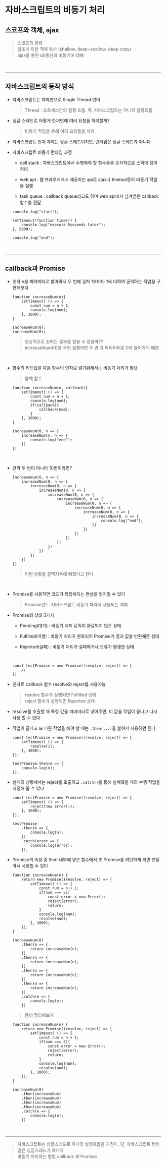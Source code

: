# 자바스크립트의 비동기 처리

## 스코프와 객체, ajax
> 스코프의 종류<br>
> 참조에 의한 객체 복사 (shallow, deep+shallow, deep copy)<br>
> ajax를 통한 db통신과 비동기에 대해

<br><hr>

## 자바스크립트의 동작 방식

- 자바스크립트는 자체만으로 Single Thread 언어
    > Thread : 프로세스안의 실행 흐름. 즉, 자바스크립트는 하나의 실행흐름

- 싱글 스레드로 어떻게 한꺼번에 여러 요청을 처리할까?
    > 비동기 작업을 통해 여러 요청들을 처리

- 자바스크립트 언어 자체는 싱글 스레드이지만, 런타임은 싱글 스레드가 아니다

- 자바스크립트 비동기 런타임 과정

    - call stack : 자바스크립트에서 수행해야 할 함수들을 순차적으로 스택에 담아 처리<br>

    - web api : 웹 브라우저에서 제공하는 api로 ajax나 timeout등의 비동기 작업을 실행<br>

    - task queue : callback queue라고도 하며 web api에서 넘겨받은 callback 함수를 전달<br>


    ```
    console.log("start");

    setTimeout(function timer() {
        console.log("execute 5seconds later");
    }, 5000);

    console.log("end");
    ```

<br><hr>

## callback과 Promise

- 숫자 n을 파라미터로 받아와서 두 번에 걸쳐 1초마다 1씩 더하여 출력하는 작업을 구현해보자

    ```
    function increaseNum(n){
        setTimeout( () => {
            const num = n + 1;
            console.log(num);
        }, 1000);
    }

    increaseNum(0);
    increaseNum(0);
    ```

    > 정상적으로 원하는 결과를 얻을 수 있을까?? <br>
    > increaseNum(0)을 두번 실행하면 두 번 다 파라미터로 0이 들어가기 때문

<br>

- 함수의 리턴값을 다음 함수의 인자로 넣기위해서는 비동기 처리가 필요
    > 콜백 함수

    ```
    function increaseNum(n, callback){
        setTimeout( () => {
            const num = n + 1;
            console.log(num);
            if(callback){
                callback(num);
            }
        }, 1000);
    }

    increaseNum(0, n => {
        increaseNum(n, n => {
            console.log("end");
        })
    })
    ```

<br>

- 만약 두 번이 아니라 10번이라면?

    ```
    increaseNum(0, n => {
        increaseNum(0, n => {
            increaseNum(0, n => {
                increaseNum(0, n => {
                    increaseNum(0, n => {
                        increaseNum(0, n => {
                            increaseNum(0, n => {
                                increaseNum(0, n => {
                                    increaseNum(0, n => {
                                        increaseNum(0, n => {
                                            console.log("end");
                                        })
                                    })
                                })
                            })
                        })
                    })
                })
            })
        })
    })
    ```
    > 이런 상황을 콜백지옥에 빠졌다고 한다 

<br>

- Promise를 사용하면 코드가 복잡해지는 현상을 방지할 수 있다
    > Promise란? : 자바스크립트 비동기 처리에 사용되는 객체<br>

- Promise의 상태 3가지
    - Pending(대기) : 비동기 처리 로직이 완료되지 않은 상태

    - Fulfilled(이행) : 비동기 처리가 완료되어 Promise가 결과 값을 반환해준 상태

    - Rejected(실패) : 비동기 처리가 실패하거나 오류가 발생한 상태

    <br>

    ```
    const testPromise = new Promise((resolve, reject) => {
        //
    })
    ```

- 인자로 callback 함수 resolve와 reject를 사용가능
    > resolve 함수가 실행되면 Fulfilled 상태 <br>
    > reject 함수가 실행되면 Rejected 상태

- resolve를 호출할 때 특정 값을 파라미터로 넣어주면, 이 값을 작업이 끝나고 나서 사용 할 수 있다
- 작업이 끝나고 또 다른 작업을 해야 할 때는 `.then(...)`을 붙여서 사용하면 된다

    ```
    const testPromise = new Promise((resolve, reject) => {
        setTimeout( () => {
            resolve(1);
        }, 1000);
    });

    testPromise.then(n => {
        console.log(n);
    });
    ```

- 실패의 상황에서는 reject를 호출하고 `.catch()`를 통해 실패했을 때의 수행 작업을 지정해 줄 수 있다

    ```
    const testPromise = new Promise((resolve, reject) => {
        setTimeout( () => {
            reject(new Error());
        }, 1000);
    });

    testPromise
        .then(n => {
            console.log(n);
        })
        .catch(error => {
            console.log(error);
        });
    ```

- Promise의 속성 중 then 내부에 넣은 함수에서 또 Promise를 리턴하게 되면 연달아서 사용할 수 있다

    ```
    function increaseNum(n) {
        return new Promise((resolve, reject) => {
            setTimeout( () => {
                const num = n + 1;
                if(num === 5){
                    const error = new Error();
                    reject(error);
                    return;
                }
                console.log(num);
                resolve(num);
            }, 1000);
        });
    }

    increaseNum(0)
        .then(n => {
            return increaseNum(n);
        })
        .then(n => {
            return increaseNum(n);
        })
        .then(n => {
            return increaseNum(n);
        })
        .then(n => {
            return increaseNum(n);
        })
        .catch(e => {
            console.log(e);
        })
    ```

    > 좀더 정리해보자

    ```
    function increaseNum(n) {
        return new Promise((resolve, reject) => {
            setTimeout( () => {
                const num = n + 1;
                if(num === 5){
                    const error = new Error();
                    reject(error);
                    return;
                }
                console.log(num);
                resolve(num);
            }, 1000);
        });
    }

    increaseNum(0)
        .then(increaseNum)
        .then(increaseNum)
        .then(increaseNum)
        .then(increaseNum)
        .catch(e => {
            console.log(e);
        })
    ```

<br><hr>

> 자바스크립트는 싱글스레드로 하나의 실행흐름을 가진다. 단, 자바스크립트 런타임은 싱글스레드가 아니다 <br>
> 비동기 처리하는 방법 callback 과 Promise